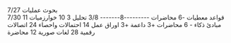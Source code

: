 7/27 بحوث عمليات  
7/30 قواعد معطيات  -6 محاضرات 
---------8-------
3/8 تحليل 3
10 خوارزميات 
11 مبادئ ذكاء - 6 محاضرات +3 داعمة +3 اوراق عمل
14 احتمالات واحصاء
24 اتصالات رقمية
28 لغات صورية  12 محاضرة 
